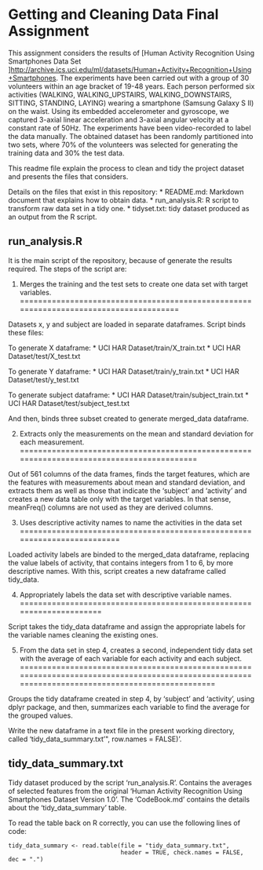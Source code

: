 Getting and Cleaning Data Final Assignment
==========================================

This assignment considers the results of \[Human Activity Recognition
Using Smartphones Data Set
\]<a href="http://archive.ics.uci.edu/ml/datasets/Human+Activity+Recognition+Using+Smartphones" class="uri">http://archive.ics.uci.edu/ml/datasets/Human+Activity+Recognition+Using+Smartphones</a>.
The experiments have been carried out with a group of 30 volunteers
within an age bracket of 19-48 years. Each person performed six
activities (WALKING, WALKING\_UPSTAIRS, WALKING\_DOWNSTAIRS, SITTING,
STANDING, LAYING) wearing a smartphone (Samsung Galaxy S II) on the
waist. Using its embedded accelerometer and gyroscope, we captured
3-axial linear acceleration and 3-axial angular velocity at a constant
rate of 50Hz. The experiments have been video-recorded to label the data
manually. The obtained dataset has been randomly partitioned into two
sets, where 70% of the volunteers was selected for generating the
training data and 30% the test data.

This readme file explain the process to clean and tidy the project
dataset and presents the files that considers.

Details on the files that exist in this repository: \* README.md:
Markdown document that explains how to obtain data. \* run\_analysis.R:
R script to transform raw data set in a tidy one. \* tidyset.txt: tidy
dataset produced as an output from the R script.

run\_analysis.R
---------------

It is the main script of the repository, because of generate the results
required. The steps of the script are:

1. Merges the training and the test sets to create one data set with target variables.
======================================================================================

Datasets x, y and subject are loaded in separate dataframes. Script
binds these files:

To generate X dataframe: \* UCI HAR Dataset/train/X\_train.txt \* UCI
HAR Dataset/test/X\_test.txt

To generate Y dataframe: \* UCI HAR Dataset/train/y\_train.txt \* UCI
HAR Dataset/test/y\_test.txt

To generate subject dataframe: \* UCI HAR
Dataset/train/subject\_train.txt \* UCI HAR
Dataset/test/subject\_test.txt

And then, binds three subset created to generate merged\_data dataframe.

2. Extracts only the measurements on the mean and standard deviation for each measurement.
==========================================================================================

Out of 561 columns of the data frames, finds the target features, which
are the features with measurements about mean and standard deviation,
and extracts them as well as those that indicate the ‘subject’ and
‘activity’ and creates a new data table only with the target variables.
In that sense, meanFreq() columns are not used as they are derived
columns.

3. Uses descriptive activity names to name the activities in the data set
=========================================================================

Loaded activity labels are binded to the merged\_data dataframe,
replacing the value labels of activity, that contains integers from 1 to
6, by more descriptive names. With this, script creates a new dataframe
called tidy\_data.

4. Appropriately labels the data set with descriptive variable names.
=====================================================================

Script takes the tidy\_data dataframe and assign the appropriate labels
for the variable names cleaning the existing ones.

5. From the data set in step 4, creates a second, independent tidy data set with the average of each variable for each activity and each subject.
=================================================================================================================================================

Groups the tidy dataframe created in step 4, by ‘subject’ and
‘activity’, using dplyr package, and then, summarizes each variable to
find the average for the grouped values.

Write the new dataframe in a text file in the present working directory,
called ‘tidy\_data\_summary.txt’", row.names = FALSE)’.

tidy\_data\_summary.txt
-----------------------

Tidy dataset produced by the script ‘run\_analysis.R’. Contains the
averages of selected features from the original ‘Human Activity
Recognition Using Smartphones Dataset Version 1.0’. The ‘CodeBook.md’
contains the details about the ‘tidy\_data\_summary’ table.

To read the table back on R correctly, you can use the following lines
of code:

    tidy_data_summary <- read.table(file = "tidy_data_summary.txt",
                                    header = TRUE, check.names = FALSE, dec = ".")
